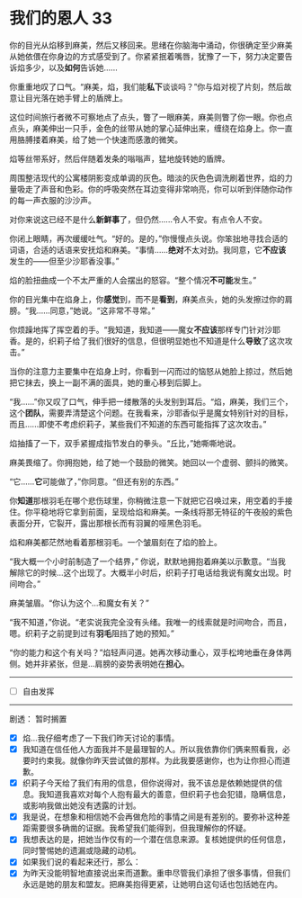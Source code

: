 # 我们的恩人 33

你的目光从焰移到麻美，然后又移回来。思绪在你脑海中涌动，你很确定至少麻美从她依偎在你身边的方式感受到了。你紧紧抿着嘴唇，犹豫了一下，努力决定要告诉焰多少，以及**如何**告诉她......

你重重地叹了口气。“麻美，焰，我们能**私下**谈谈吗？”你与焰对视了片刻，然后故意让目光落在她手臂上的盾牌上。

这位时间旅行者微不可察地点了点头，瞥了一眼麻美，麻美则瞥了你一眼。你也点点头，麻美伸出一只手，金色的丝带从她的掌心延伸出来，缠绕在焰身上。你一直用胳膊搂着麻美，给了她一个快速而感激的微笑。

焰等丝带系好，然后伴随着发条的嗡嗡声，猛地旋转她的盾牌。

周围整洁现代的公寓楼阴影变成单调的灰色。暗淡的灰色色调洗刷着世界，焰的力量吸走了声音和色彩。你的呼吸突然在耳边变得非常响亮，你可以听到伴随你动作的每一声衣服的沙沙声。

对你来说这已经不是什么**新鲜事**了，但仍然......令人不安。有点令人不安。

你闭上眼睛，再次缓缓吐气。“好的。是的，”你慢慢点头说。你笨拙地寻找合适的词语，合适的话语来安抚焰和麻美。“事情......**绝对**不太对劲。我同意，它**不应该**发生的——但至少沙耶香没事。”

焰的脸扭曲成一个不太严重的人会摆出的怒容。“整个情况**不可能**发生。”

你的目光集中在焰身上，你**感觉**到，而不是**看到**，麻美点头，她的头发擦过你的肩膀。“我......同意，”她说。“这非常不寻常。”

你烦躁地挥了挥空着的手。“我知道，我知道——魔女**不应该**那样专门针对沙耶香。是的，织莉子给了我们很好的信息，但很明显她也不知道是什么**导致**了这次攻击。”

当你的注意力主要集中在焰身上时，你看到一闪而过的恼怒从她脸上掠过，然后她把它抹去，换上一副不满的面具，她的重心移到后脚上。

“我......”你又叹了口气，伸手把一缕散落的头发别到耳后。“焰，麻美，我们三个，这个**团队**，需要弄清楚这个问题。在我看来，沙耶香似乎是魔女特别针对的目标，而且......即使不考虑织莉子，某些我们不知道的东西可能指挥了这次攻击。”

焰抽搐了一下，双手紧握成指节发白的拳头。“丘比，”她嘶嘶地说。

麻美畏缩了。你拥抱她，给了她一个鼓励的微笑。她回以一个虚弱、颤抖的微笑。

“它......**它**可能做了，”你同意。“但还有别的东西。”  

你**知道**那根羽毛在哪个悲伤球里，你稍微注意一下就把它召唤过来，用空着的手接住。你平稳地将它拿到前面，呈现给焰和麻美。一条线将那无特征的午夜般的紫色表面分开，它裂开，露出那根长而有羽翼的哑黑色羽毛。

焰和麻美都茫然地看着那根羽毛。一个皱眉刻在了焰的脸上。

“我大概一个小时前制造了一个结界，” 你说，默默地拥抱着麻美以示歉意。“当我解除它的时候...这个出现了。大概半小时后，织莉子打电话给我说有魔女出现。时间吻合。”

麻美皱眉。“你认为这个...和魔女有关？”

“我不知道，”你说。“老实说我完全没有头绪。我唯一的线索就是时间吻合，而且，嗯。织莉子之前提到过有**羽毛**阻挡了她的预知。”

“你的能力和这个有关吗？”焰轻声问道。她再次移动重心，双手松垮地垂在身体两侧。她并非紧张，但是...肩膀的姿势表明她在**担心**。

---

- [ ] 自由发挥

---

剧透： 暂时搁置

- [x] 焰...我仔细考虑了一下我们昨天讨论的事情。
- [x] 我知道在信任他人方面我并不是最理智的人。所以我依靠你们俩来照看我，必要时约束我。就像你昨天尝试做的那样。为此我要感谢你，也为让你担心而道歉。
- [x] 织莉子今天给了我们有用的信息，但你说得对，我不该总是依赖她提供的信息。我知道我喜欢对每个人抱有最大的善意，但织莉子也会犯错，隐瞒信息，或影响我做出她没有透露的计划。
- [x] 我是说，在想象和相信她不会再做危险的事情之间是有差别的。要弥补这种差距需要很多确凿的证据。我希望我们能得到，但我理解你的怀疑。
- [x] 我想表达的是，把她当作仅有的一个潜在信息来源。复核她提供的任何信息，同时警惕她的遗漏或隐藏的动机。
- [x] 如果我们说的看起来还行，那么：
- [x] 为昨天没能明智地直接说出来而道歉。重申尽管我们承担了很多事情，但我们永远是她的朋友和盟友。把麻美抱得更紧，让她明白这句话也包括她在内。
